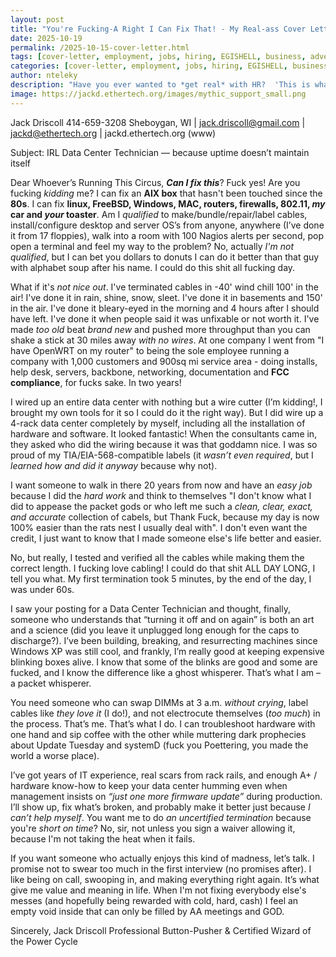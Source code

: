 ```yaml
---
layout: post
title: "You're Fucking-A Right I Can Fix That! - My Real-ass Cover Letter"
date: 2025-10-19
permalink: /2025-10-15-cover-letter.html
tags: [cover-letter, employment, jobs, hiring, EGISHELL, business, advertising]
categories: [cover-letter, employment, jobs, hiring, EGISHELL, business, advertising]
author: nteleky
description: "Have you ever wanted to *get real* with HR?  'This is what I fucking do!  I live for this!  You don't understand, GOD made me for this shit!!'"
image: https://jackd.ethertech.org/images/mythic_support_small.png
---
```


Jack Driscoll
414-659-3208
Sheboygan, WI | jack.driscoll@gmail.com | jackd@ethertech.org | jackd.ethertech.org (www)

Subject: IRL Data Center Technician — because uptime doesn’t maintain itself

Dear Whoever’s Running This Circus,
***Can I fix this***?  Fuck yes!  Are you fucking *kidding* me?  I can fix an **AIX box** that hasn't been touched since the **80s**.  I can fix **linux, FreeBSD, Windows, MAC, routers, firewalls, 802.11, *my* car and *your* toaster**.  Am I *qualified* to make/bundle/repair/label cables, install/configure desktop and server OS’s from anyone, anywhere (I’ve done it from 17 floppies), walk into a room with 100 Nagios alerts per second, pop open a terminal and feel my way to the problem? No, actually *I'm not qualified*, but I can bet you dollars to donuts I can do it better than that guy with alphabet soup after his name.  I could do this shit all fucking day.

What if it's *not nice out*.  I've terminated cables in -40' wind chill 100' in the air!  I've done it in rain, shine, snow, sleet.  I've done it in basements and 150' in the air.  I've done it bleary-eyed in the morning and 4 hours after I should have left.  I've done it when people said it was unfixable or not worth it.  I've made *too old* beat *brand new* and pushed more throughput than you can shake a stick at 30 miles away *with no wires*.  At one company I went from "I have OpenWRT on my router" to being the sole employee running a company with 1,000 customers and 900sq mi service area - doing installs, help desk, servers, backbone, networking, documentation and **FCC compliance**, for fucks sake.  In two years!

I wired up an entire data center with nothing but a wire cutter (I’m kidding!, I brought my own tools for it so I could do it the right way).  But I did wire up a 4-rack data center completely by myself, including all the installation of hardware and software.  It looked fantastic!    When the consultants came in, they asked who did the wiring because it was that goddamn nice.  I was so proud of my TIA/EIA-568-compatible labels (it *wasn’t even required*, but I *learned how and did it anyway* because why not).  

I want someone to walk in there 20 years from now and have an *easy job* because I did the *hard work* and think to themselves "I don't know what I did to appease the packet gods or who left me such a *clean, clear, exact, and accurate* collection of cabels, but Thank Fuck, because my day is now 100% easier than the rats nest I usually deal with".  I don't even want the credit, I just want to know that I made someone else's life better and easier.

No, but really, I tested and verified all the cables while making them the correct length.  I fucking love cabling!  I could do that shit ALL DAY LONG, I tell you what.  My first termination took 5 minutes, by the end of the day, I was under 60s.

I saw your posting for a Data Center Technician and thought, finally, someone who understands that “turning it off and on again” is both an art and a science (did you leave it unplugged long enough for the caps to discharge?). I’ve been building, breaking, and resurrecting machines since Windows XP was still cool, and frankly, I’m really good at keeping expensive blinking boxes alive.  I know that some of the blinks are good and some are fucked, and I know the difference like a ghost whisperer.  That’s what I am – a packet whisperer.

You need someone who can swap DIMMs at 3 a.m. *without crying*, label cables like *they love it* (I do!), and not electrocute themselves (*too much*) in the process. That’s me.  That’s what I do. I can troubleshoot hardware with one hand and sip coffee with the other while muttering dark prophecies about Update Tuesday and systemD (fuck you Poettering, you made the world a worse place).

I’ve got years of IT experience, real scars from rack rails, and enough A+ / hardware know-how to keep your data center humming even when management insists on *“just one more firmware update”* during production. I’ll show up, fix what’s broken, and probably make it better just because *I can’t help myself*.  You want me to do *an uncertified termination* because you're *short on time*?  No, sir, not unless you sign a waiver allowing it, because I'm not taking the heat when it fails.

If you want someone who actually enjoys this kind of madness, let’s talk. I promise not to swear too much in the first interview (no promises after).  I like being on call, swooping in, and making everything right again.  It’s what give me value and meaning in life.  When I'm not fixing everybody else's messes (and hopefully being rewarded with cold, hard, cash) I feel an empty void inside that can only be filled by AA meetings and GOD.

Sincerely,
Jack Driscoll
Professional Button-Pusher & Certified Wizard of the Power Cycle
